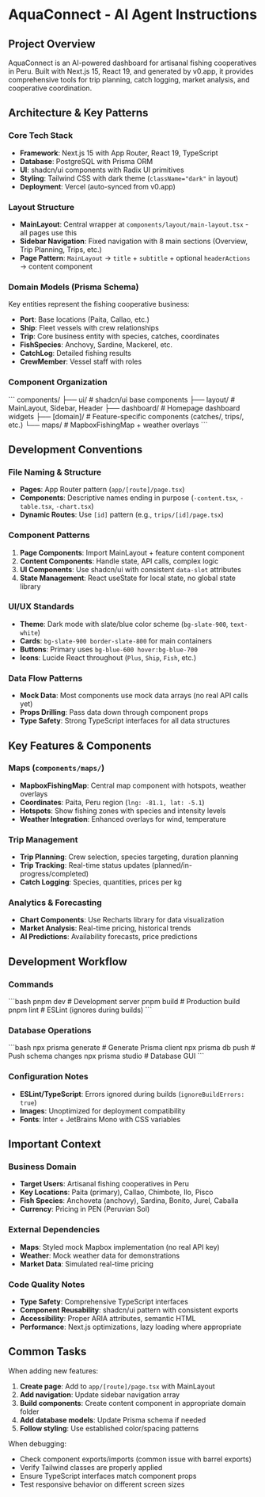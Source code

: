 # AquaConnect - AI Agent Instructions

## Project Overview

AquaConnect is an AI-powered dashboard for artisanal fishing cooperatives in Peru. Built with Next.js 15, React 19, and generated by v0.app, it provides comprehensive tools for trip planning, catch logging, market analysis, and cooperative coordination.

## Architecture & Key Patterns

### Core Tech Stack

- **Framework**: Next.js 15 with App Router, React 19, TypeScript
- **Database**: PostgreSQL with Prisma ORM
- **UI**: shadcn/ui components with Radix UI primitives
- **Styling**: Tailwind CSS with dark theme (`className="dark"` in layout)
- **Deployment**: Vercel (auto-synced from v0.app)

### Layout Structure

- **MainLayout**: Central wrapper at `components/layout/main-layout.tsx` - all pages use this
- **Sidebar Navigation**: Fixed navigation with 8 main sections (Overview, Trip Planning, Trips, etc.)
- **Page Pattern**: `MainLayout` → `title` + `subtitle` + optional `headerActions` → content component

### Domain Models (Prisma Schema)

Key entities represent the fishing cooperative business:

- **Port**: Base locations (Paita, Callao, etc.)
- **Ship**: Fleet vessels with crew relationships
- **Trip**: Core business entity with species, catches, coordinates
- **FishSpecies**: Anchovy, Sardine, Mackerel, etc.
- **CatchLog**: Detailed fishing results
- **CrewMember**: Vessel staff with roles

### Component Organization

\`\`\`
components/
├── ui/              # shadcn/ui base components
├── layout/          # MainLayout, Sidebar, Header
├── dashboard/       # Homepage dashboard widgets
├── [domain]/        # Feature-specific components (catches/, trips/, etc.)
└── maps/           # MapboxFishingMap + weather overlays
\`\`\`

## Development Conventions

### File Naming & Structure

- **Pages**: App Router pattern (`app/[route]/page.tsx`)
- **Components**: Descriptive names ending in purpose (`-content.tsx`, `-table.tsx`, `-chart.tsx`)
- **Dynamic Routes**: Use `[id]` pattern (e.g., `trips/[id]/page.tsx`)

### Component Patterns

1. **Page Components**: Import MainLayout + feature content component
2. **Content Components**: Handle state, API calls, complex logic
3. **UI Components**: Use shadcn/ui with consistent `data-slot` attributes
4. **State Management**: React useState for local state, no global state library

### UI/UX Standards

- **Theme**: Dark mode with slate/blue color scheme (`bg-slate-900`, `text-white`)
- **Cards**: `bg-slate-900 border-slate-800` for main containers
- **Buttons**: Primary uses `bg-blue-600 hover:bg-blue-700`
- **Icons**: Lucide React throughout (`Plus`, `Ship`, `Fish`, etc.)

### Data Flow Patterns

- **Mock Data**: Most components use mock data arrays (no real API calls yet)
- **Props Drilling**: Pass data down through component props
- **Type Safety**: Strong TypeScript interfaces for all data structures

## Key Features & Components

### Maps (`components/maps/`)

- **MapboxFishingMap**: Central map component with hotspots, weather overlays
- **Coordinates**: Paita, Peru region (`lng: -81.1, lat: -5.1`)
- **Hotspots**: Show fishing zones with species and intensity levels
- **Weather Integration**: Enhanced overlays for wind, temperature

### Trip Management

- **Trip Planning**: Crew selection, species targeting, duration planning
- **Trip Tracking**: Real-time status updates (planned/in-progress/completed)
- **Catch Logging**: Species, quantities, prices per kg

### Analytics & Forecasting

- **Chart Components**: Use Recharts library for data visualization
- **Market Analysis**: Real-time pricing, historical trends
- **AI Predictions**: Availability forecasts, price predictions

## Development Workflow

### Commands

\`\`\`bash
pnpm dev          # Development server
pnpm build        # Production build
pnpm lint         # ESLint (ignores during builds)
\`\`\`

### Database Operations

\`\`\`bash
npx prisma generate    # Generate Prisma client
npx prisma db push     # Push schema changes
npx prisma studio      # Database GUI
\`\`\`

### Configuration Notes

- **ESLint/TypeScript**: Errors ignored during builds (`ignoreBuildErrors: true`)
- **Images**: Unoptimized for deployment compatibility
- **Fonts**: Inter + JetBrains Mono with CSS variables

## Important Context

### Business Domain

- **Target Users**: Artisanal fishing cooperatives in Peru
- **Key Locations**: Paita (primary), Callao, Chimbote, Ilo, Pisco
- **Fish Species**: Anchoveta (anchovy), Sardina, Bonito, Jurel, Caballa
- **Currency**: Pricing in PEN (Peruvian Sol)

### External Dependencies

- **Maps**: Styled mock Mapbox implementation (no real API key)
- **Weather**: Mock weather data for demonstrations
- **Market Data**: Simulated real-time pricing

### Code Quality Notes

- **Type Safety**: Comprehensive TypeScript interfaces
- **Component Reusability**: shadcn/ui pattern with consistent exports
- **Accessibility**: Proper ARIA attributes, semantic HTML
- **Performance**: Next.js optimizations, lazy loading where appropriate

## Common Tasks

When adding new features:

1. **Create page**: Add to `app/[route]/page.tsx` with MainLayout
2. **Add navigation**: Update sidebar navigation array
3. **Build components**: Create content component in appropriate domain folder
4. **Add database models**: Update Prisma schema if needed
5. **Follow styling**: Use established color/spacing patterns

When debugging:

- Check component exports/imports (common issue with barrel exports)
- Verify Tailwind classes are properly applied
- Ensure TypeScript interfaces match component props
- Test responsive behavior on different screen sizes
